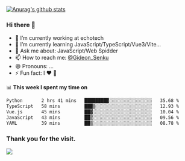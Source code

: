 [![Anurag's github stats](https://github-readme-stats.vercel.app/api?username=gideonsenku)](https://github.com/anuraghazra/github-readme-stats)
### Hi there 👋
- 🔭 I’m currently working at echotech
- 🌱 I’m currently learning JavaScript/TypeScript/Vue3/Vite...
- 💬 Ask me about: JavaScript/Web Spidder 
- 📫 How to reach me: [@Gideon_Senku](https://t.me/Gideon_Senku)
- 😄 Pronouns: ...
- ⚡ Fun fact: I ❤️ 🎵

📊 **This week I spent my time on**
<!--START_SECTION:waka-->

```txt
Python       2 hrs 41 mins   █████████░░░░░░░░░░░░░░░░   35.68 %
TypeScript   58 mins         ███▒░░░░░░░░░░░░░░░░░░░░░   12.93 %
Vue.js       45 mins         ██▓░░░░░░░░░░░░░░░░░░░░░░   10.04 %
JavaScript   43 mins         ██▒░░░░░░░░░░░░░░░░░░░░░░   09.56 %
YAML         39 mins         ██▒░░░░░░░░░░░░░░░░░░░░░░   08.78 %
```

<!--END_SECTION:waka-->


### Thank you for the visit.
![](http://profile-counter.glitch.me/gideonsenku/count.svg)
<!--
**GideonSenku/GideonSenku** is a ✨ _special_ ✨ repository because its `README.md` (this file) appears on your GitHub profile.

Here are some ideas to get you started:

- 🔭 I’m currently working on ...
- 🌱 I’m currently learning ...
- 👯 I’m looking to collaborate on ...
- 🤔 I’m looking for help with ...
- 💬 Ask me about ...
- 📫 How to reach me: ...
- 😄 Pronouns: ...
- ⚡ Fun fact: ...
-->
